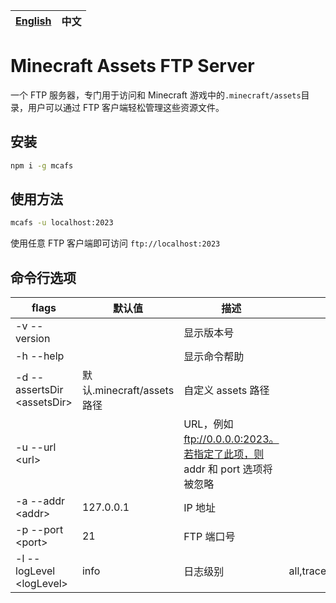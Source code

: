 | [English](README.md) | 中文 |
| -------------------- | ---- |

# Minecraft Assets FTP Server

一个 FTP 服务器，专门用于访问和 Minecraft 游戏中的`.minecraft/assets`目录，用户可以通过 FTP 客户端轻松管理这些资源文件。

## 安装

```sh
npm i -g mcafs
```

## 使用方法

```sh
mcafs -u localhost:2023
```

使用任意 FTP 客户端即可访问 `ftp://localhost:2023`

## 命令行选项

| flags                        | 默认值                     | 描述                                                                     | 可选项                                         |
| ---------------------------- | -------------------------- | ------------------------------------------------------------------------ | ---------------------------------------------- |
| -v --version                 |                            | 显示版本号                                                               |                                                |
| -h --help                    |                            | 显示命令帮助                                                             |                                                |
| -d --assertsDir \<assetsDir> | 默认.minecraft/assets 路径 | 自定义 assets 路径                                                       |                                                |
| -u --url \<url>              |                            | URL，例如 ftp://0.0.0.0:2023。若指定了此项，则 addr 和 port 选项将被忽略 |                                                |
| -a --addr \<addr>            | 127.0.0.1                  | IP 地址                                                                  |                                                |
| -p --port \<port>            | 21                         | FTP 端口号                                                               |                                                |
| -l --logLevel \<logLevel>    | info                       | 日志级别                                                                 | all,trace,debug,info,warn,error,fatal,mark,off |
